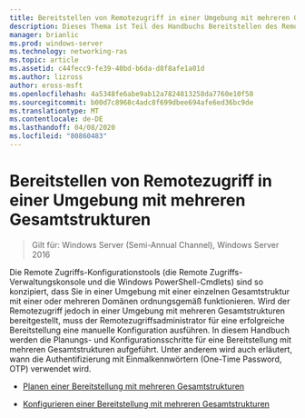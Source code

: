 ```yaml
---
title: Bereitstellen von Remotezugriff in einer Umgebung mit mehreren Gesamtstrukturen
description: Dieses Thema ist Teil des Handbuchs Bereitstellen des Remote Zugriffs in einer Umgebung mit mehreren Gesamtstrukturen in Windows Server 2016.
manager: brianlic
ms.prod: windows-server
ms.technology: networking-ras
ms.topic: article
ms.assetid: c44fecc9-fe39-40bd-b6da-d8f8afe1a01d
ms.author: lizross
author: eross-msft
ms.openlocfilehash: 4a5348fe6abe9ab12a7824813258da7760e10f50
ms.sourcegitcommit: b00d7c8968c4adc8f699dbee694afe6ed36bc9de
ms.translationtype: MT
ms.contentlocale: de-DE
ms.lasthandoff: 04/08/2020
ms.locfileid: "80860483"
---
```

# <a name="deploy-remote-access-in-a-multi-forest-environment"></a>Bereitstellen von Remotezugriff in einer Umgebung mit mehreren Gesamtstrukturen

>Gilt für: Windows Server (Semi-Annual Channel), Windows Server 2016

Die Remote Zugriffs-Konfigurationstools (die Remote Zugriffs-Verwaltungskonsole und die Windows PowerShell-Cmdlets) sind so konzipiert, dass Sie in einer Umgebung mit einer einzelnen Gesamtstruktur mit einer oder mehreren Domänen ordnungsgemäß funktionieren. Wird der Remotezugriff jedoch in einer Umgebung mit mehreren Gesamtstrukturen bereitgestellt, muss der Remotezugriffsadministrator für eine erfolgreiche Bereitstellung eine manuelle Konfiguration ausführen. In diesem Handbuch werden die Planungs- und Konfigurationsschritte für eine Bereitstellung mit mehreren Gesamtstrukturen aufgeführt. Unter anderem wird auch erläutert, wann die Authentifizierung mit Einmalkennwörtern (One-Time Password, OTP) verwendet wird.  
  
-   [Planen einer Bereitstellung mit mehreren Gesamtstrukturen](Plan-a-Multi-Forest-Deployment.md)  
  
-   [Konfigurieren einer Bereitstellung mit mehreren Gesamtstrukturen](Configure-a-Multi-Forest-Deployment.md)  
  


